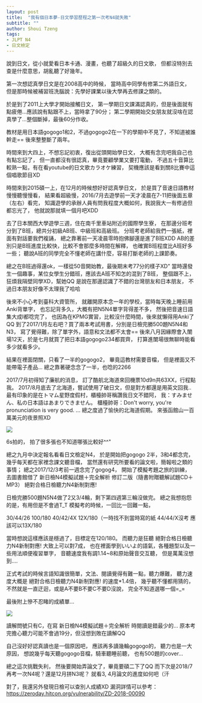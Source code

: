 ```yaml
---
layout: post
title:  "我有個日本夢-日文學習歷程之第一次考N4就失敗"
subtitle: ""
author: Shoui Tzeng
tags: 
- JLPT N4
- 日文檢定
---
```


說到日文，從小就愛看日本卡通、漫畫，也聽了超級久的日文歌，
但都沒特別去查是什麼意思，胡亂聽了好幾年。


第一次想認真學日文是在2008高中的時候，
當時高中同學有修第二外語日文，
但是那時候被補習班洗腦說：先學好課業以後大學再去修課之類的。



於是到了2011上大學才開始接觸日文，
第一學期日文課滿認真的，但是後面就有點疲倦...應該說有點跟不上，當時拿了90分；
第二學期開始交女朋友就沒啥在認真學了...整個斷掉，最後60分作收。



教材是用日本語gogogo1和2，不過gogogo2在一下的學期中不見了，不知道被誰幹走==
後來整整斷了兩年。



時間來到大四上，不想忘記初衷，復出從頭開始學日文，
大概有念完吧我自己也有點忘記了，
但一直都沒有很認真，畢竟要顧學業又要打電動，
不過五十音算比較熟一點，有在看youtube的日文歌カラオケ練習，
契機應該是看到關8比賽中這個唱歌節目XD


時間來到2015碩一上，在12月的時候想好好認真學日文，
於是買了音速日語教材慢慢聽慢慢看，
結果看超級慢，2016/7月去遊學前一天才凌晨在7-11把後面五章（左右）看完，
知識遊學的承辦人員有問我程度大概如何，我說我大一有修過但都忘光了，
他就說那就填一個月吧XDD


去了日本關西大學遊學三週，住在南千里車站附近的國際學生寮，
在那邊分班考分到了B班，總共分初級AB班、中級班和高級班。
分班考老師給我們一張紙，裡面有對話要我們複誦，
總之靠著前一天凌晨零時抱佛腳還是進了B班XDD
AB的差別只是B班進度比較快，比較不會那麼多時間在解釋，
也確實B班程度比A班好多一些；
聽說A班的同學完全不懂老師在講什麼，容易打斷老師的上課節奏。



總之在B班過得還ok，一樣從50音開始教，最後期末考77分的樣子XD"
當時還發生一個趣事，某位女學生分錯班，應該去A班不知怎的混到了B班，
整個跟不上，狂煩我隔壁同學XD，幫她QQ
是說在那邊認識了不錯的台灣朋友和日本朋友，
不過日本朋友好像不太理我了哈哈



後來不小心考到臺科大資管所，
就離開原本念一年的學校，當時每天晚上睡前用Anki背單字，
也忘記背多久，大概有把N5N4單字背得差不多，
然後把音速日語集大成I都唸完了，
也因為在KPMG實習，比較沒什麼時間，後來就懶得用Anki了QQ
到了2017/1月左右吧？買了兩本考試用書，分別是日檢完勝500題N5N4和N3，
寫了覺得難，除了單字外，語意和文法都不太會==
後來八月因緣際會入闈場12天，於是七月就買了把日本語gogogo234都買齊，
打算進闈場很無聊時能看多少就看多少。


結果在裡面閉關，只看了一半的gogogo2，
畢竟這教材需要音檔，
但是裡面又不能帶電子產品...
總之靠著硬念念了一半，也唸的2266



2017/7月初得知了廉航的消息，
訂了酷航北海道來回機票10d9n共63XX，行程點我。
2017/8月底去了北海道，嘗試使用了破日文，但是對方都還是用英文回我..
最有印象的是在トマム星野度假村，櫃檯帥哥稱讚我日文不錯阿，
我：すみません、私の日本語はあまりできません。
櫃檯帥哥：Don't worry, you're pronunciation is very good.
...
總之度過了愉快的北海道假期。
來張函館山一百萬美元的夜景照XD

![](https://3.bp.blogspot.com/-6dRsf_FTiLc/WmtI90BVDgI/AAAAAAAALwQ/aPv1TmIZhx0sb1kBQQ8nR7oTcfQz1xG6QCLcBGAs/s1600/photo_2018-01-26_23-25-56.jpg)

6s拍的，
拍了很多張也不知道哪張比較好^^"


總之九月中決定報名看看日文檢定N4，
於是開始把gogogo 2半，3和4都念完，
幾乎每天都在家裡念課文聽音檔，
當然還有研究所要看的論文啦，簡報啦之類的事情；
總之2017/12/3考前一週念完了gogog4，
開始了模擬考題之旅的訓練，
去圖書館借了
新日檢N4模擬試題＋完全解析 修訂二版（隨書附贈聽解試題CD＋MP3）
絕對合格日檢聽力N4新制對應! 

日檢完勝500題N5N4做了2又3/4輪，剩下第四週第三輪沒做完。
總之我想抱怨的是，有用但是不會過T_T
模擬考的時候，一回比一回難一點，



30/44/26 100/180
40/42/4X 12X/180（一時找不到當時寫的紙
44/44/X沒考 應該可以13X/180


當時想說這樣應該是穩過了，目標定在120/180。
而聽力是狂聽 絕對合格日檢聽力N4新制對應!
大致上可以對7成，
也在裡面學到いいよ的語氣，各種題型以及一些用法順便複習單字，
音聽速度我有調1.14~8和原始聲音交互聽，
但是萬萬沒想到....





正式考試的時候言語知識很簡單，文法、閱讀覺得有難一點，聽力爆難，
聽力速度大概是 絕對合格日檢聽力N4新制對應! 的速度*1.4倍，
幾乎聽不懂都用猜的，不然就是一直迂迴，或是A不要B不要C不要D沒說，
完全不知道選哪一個=_=


最後附上慘不忍睹的成績單...

![](https://1.bp.blogspot.com/-3K-7tpys9Zc/WmtNqBo9TBI/AAAAAAAAMGg/CKiyzSQb_gEfhPZ6-2dftpvAWrCRhslwACLcBGAs/s1600/photo_2018-01-25_23-10-43.jpg)


讀解問號只有C，在寫 新日檢N4模擬試題＋完全解析 時閱讀是錯最少的...
原本考完擔心聽力可能不會過19分，但沒想到敗在讀解QQ


自己沒好好認真讀也是一個原因吧，
應該再多讀幾輪gogogo的，
聽力也是一大原因，
想說幾乎每天聽gogogo音檔，騎車聽睡前聽，
也有500題的cover...



總之這次挑戰失利，
然後要開始弄論文了，畢竟要碩二下了QQ
而下次是2018/7再考一次N4呢？還是12月拼N3呢？
就看3, 4月論文的進度如何吧（汗



對了，我還另外發現日檢可以查別人成績XD
漏洞詳情可以參考：https://zeroday.hitcon.org/vulnerability/ZD-2018-00090

